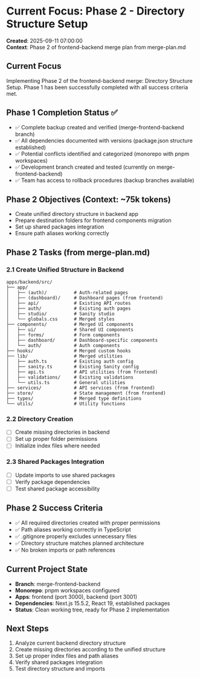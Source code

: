 # Current Focus: Phase 2 - Directory Structure Setup

**Created**: 2025-09-11 07:00:00  
**Context**: Phase 2 of frontend-backend merge plan from merge-plan.md

## Current Focus

Implementing Phase 2 of the frontend-backend merge: Directory Structure Setup. Phase 1 has been successfully completed with all success criteria met.

## Phase 1 Completion Status ✅
- ✅ Complete backup created and verified (merge-frontend-backend branch)
- ✅ All dependencies documented with versions (package.json structure established)
- ✅ Potential conflicts identified and categorized (monorepo with pnpm workspaces)
- ✅ Development branch created and tested (currently on merge-frontend-backend)
- ✅ Team has access to rollback procedures (backup branches available)

## Phase 2 Objectives (Context: ~75k tokens)
- Create unified directory structure in backend app
- Prepare destination folders for frontend components migration
- Set up shared packages integration
- Ensure path aliases working correctly

## Phase 2 Tasks (from merge-plan.md)

### 2.1 Create Unified Structure in Backend
```
apps/backend/src/
├── app/
│   ├── (auth)/          # Auth-related pages
│   ├── (dashboard)/     # Dashboard pages (from frontend)
│   ├── api/             # Existing API routes
│   ├── auth/            # Existing auth pages
│   ├── studio/          # Sanity studio
│   └── globals.css      # Merged styles
├── components/          # Merged UI components
│   ├── ui/              # Shared UI components
│   ├── forms/           # Form components
│   ├── dashboard/       # Dashboard-specific components
│   └── auth/            # Auth components
├── hooks/               # Merged custom hooks
├── lib/                 # Merged utilities
│   ├── auth.ts          # Existing auth config
│   ├── sanity.ts        # Existing Sanity config
│   ├── api.ts           # API utilities (from frontend)
│   ├── validations/     # Existing validations
│   └── utils.ts         # General utilities
├── services/            # API services (from frontend)
├── store/               # State management (from frontend)
├── types/               # Merged type definitions
└── utils/               # Utility functions
```

### 2.2 Directory Creation
- [ ] Create missing directories in backend
- [ ] Set up proper folder permissions
- [ ] Initialize index files where needed

### 2.3 Shared Packages Integration
- [ ] Update imports to use shared packages
- [ ] Verify package dependencies
- [ ] Test shared package accessibility

## Phase 2 Success Criteria
- ✅ All required directories created with proper permissions
- ✅ Path aliases working correctly in TypeScript
- ✅ .gitignore properly excludes unnecessary files
- ✅ Directory structure matches planned architecture
- ✅ No broken imports or path references

## Current Project State
- **Branch**: merge-frontend-backend
- **Monorepo**: pnpm workspaces configured
- **Apps**: frontend (port 3000), backend (port 3001)
- **Dependencies**: Next.js 15.5.2, React 19, established packages
- **Status**: Clean working tree, ready for Phase 2 implementation

## Next Steps
1. Analyze current backend directory structure
2. Create missing directories according to the unified structure
3. Set up proper index files and path aliases
4. Verify shared packages integration
5. Test directory structure and imports